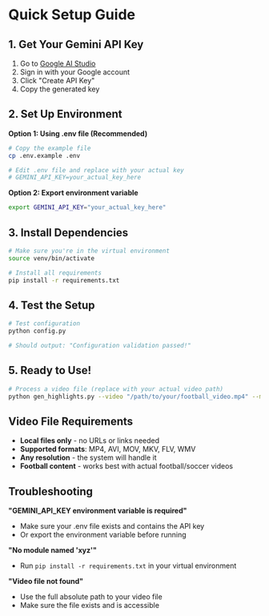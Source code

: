 # Quick Setup Guide

## 1. Get Your Gemini API Key

1. Go to [Google AI Studio](https://aistudio.google.com/app/apikey)
2. Sign in with your Google account
3. Click "Create API Key"
4. Copy the generated key

## 2. Set Up Environment

**Option 1: Using .env file (Recommended)**
```bash
# Copy the example file
cp .env.example .env

# Edit .env file and replace with your actual key
# GEMINI_API_KEY=your_actual_key_here
```

**Option 2: Export environment variable**
```bash
export GEMINI_API_KEY="your_actual_key_here"
```

## 3. Install Dependencies

```bash
# Make sure you're in the virtual environment
source venv/bin/activate

# Install all requirements
pip install -r requirements.txt
```

## 4. Test the Setup

```bash
# Test configuration
python config.py

# Should output: "Configuration validation passed!"
```

## 5. Ready to Use!

```bash
# Process a video file (replace with your actual video path)
python gen_highlights.py --video "/path/to/your/football_video.mp4" --mode hybrid
```

## Video File Requirements

- **Local files only** - no URLs or links needed
- **Supported formats**: MP4, AVI, MOV, MKV, FLV, WMV
- **Any resolution** - the system will handle it
- **Football content** - works best with actual football/soccer videos

## Troubleshooting

**"GEMINI_API_KEY environment variable is required"**
- Make sure your .env file exists and contains the API key
- Or export the environment variable before running

**"No module named 'xyz'"**
- Run `pip install -r requirements.txt` in your virtual environment

**"Video file not found"**
- Use the full absolute path to your video file
- Make sure the file exists and is accessible